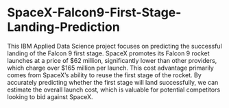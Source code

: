 # SpaceX-Falcon9-First-Stage-Landing-Prediction


This IBM Applied Data Science project focuses on predicting the successful landing of the Falcon 9 first stage. SpaceX promotes its Falcon 9 rocket launches at a price of $62 million, significantly lower than other providers, which charge over $165 million per launch. This cost advantage primarily comes from SpaceX’s ability to reuse the first stage of the rocket. By accurately predicting whether the first stage will land successfully, we can estimate the overall launch cost, which is valuable for potential competitors looking to bid against SpaceX.
